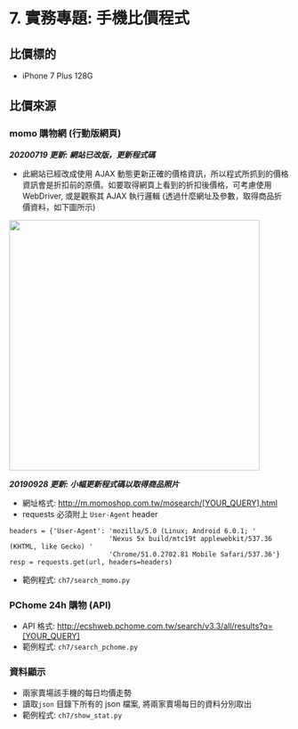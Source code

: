 # 7. 實務專題: 手機比價程式

## 比價標的

* iPhone 7 Plus 128G

## 比價來源

### momo 購物網 (行動版網頁)

***20200719 更新:  網站已改版，更新程式碼***

* 此網站已經改成使用 AJAX 動態更新正確的價格資訊，所以程式所抓到的價格資訊會是折扣前的原價。如要取得網頁上看到的折扣後價格，可考慮使用 WebDriver, 或是觀察其 AJAX 執行邏輯 (透過什麼網址及參數，取得商品折價資料，如下圖所示)

<img src="https://i.imgur.com/gB7IYCw.jpg" width="450"/>

***20190928 更新:  小幅更新程式碼以取得商品照片***

* 網址格式: http://m.momoshop.com.tw/mosearch/[YOUR_QUERY].html
* requests 必須附上 `User-Agent` header

```
headers = {'User-Agent': 'mozilla/5.0 (Linux; Android 6.0.1; '
                         'Nexus 5x build/mtc19t applewebkit/537.36 (KHTML, like Gecko) '
                         'Chrome/51.0.2702.81 Mobile Safari/537.36'}
resp = requests.get(url, headers=headers)
```

* 範例程式: `ch7/search_momo.py`

### PChome 24h 購物 (API)

* API 格式: http://ecshweb.pchome.com.tw/search/v3.3/all/results?q=[YOUR_QUERY]
* 範例程式: `ch7/search_pchome.py`

### 資料顯示

* 兩家賣場該手機的每日均價走勢
* 讀取`json` 目錄下所有的 json 檔案, 將兩家賣場每日的資料分別取出
* 範例程式: `ch7/show_stat.py`
